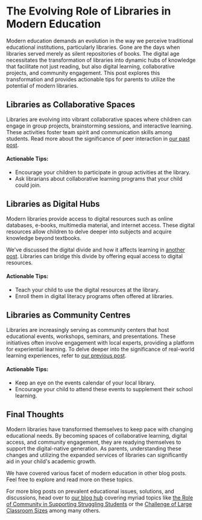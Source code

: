 # The Evolving Role of Libraries in Modern Education

Modern education demands an evolution in the way we perceive traditional educational institutions, particularly libraries. Gone are the days when libraries served merely as silent repositories of books. The digital age necessitates the transformation of libraries into dynamic hubs of knowledge that facilitate not just reading, but also digital learning, collaborative projects, and community engagement. This post explores this transformation and provides actionable tips for parents to utilize the potential of modern libraries.

## Libraries as Collaborative Spaces

Libraries are evolving into vibrant collaborative spaces where children can engage in group projects, brainstorming sessions, and interactive learning. These activities foster team spirit and communication skills among students. Read more about the significance of peer interaction in [our past post](/v2/social-dynamics/the-role-of-peer-interaction-in-social-development.md).

#### Actionable Tips: 
- Encourage your children to participate in group activities at the library. 
- Ask librarians about collaborative learning programs that your child could join.

## Libraries as Digital Hubs 

Modern libraries provide access to digital resources such as online databases, e-books, multimedia material, and internet access. These digital resources allow children to delve deeper into subjects and acquire knowledge beyond textbooks.

We've discussed the digital divide and how it affects learning in [another post](/v2/modern-challenges/addressing-the-digital-divide-ensuring-equal-access.md). Libraries can bridge this divide by offering equal access to digital resources.

#### Actionable Tips:
- Teach your child to use the digital resources at the library. 
- Enroll them in digital literacy programs often offered at libraries.

## Libraries as Community Centres 

Libraries are increasingly serving as community centers that host educational events, workshops, seminars, and presentations. These initiatives often involve engagement with local experts, providing a platform for experiential learning. To delve deeper into the significance of real-world learning experiences, refer to [our previous post](/v2/experiential-learning/the-importance-of-real-world-learning-experiences.md).

#### Actionable Tips: 
- Keep an eye on the events calendar of your local library. 
- Encourage your child to attend these events to supplement their school learning.

## Final Thoughts 

Modern libraries have transformed themselves to keep pace with changing educational needs. By becoming spaces of collaborative learning, digital access, and community engagement, they are readying themselves to support the digital-native generation. As parents, understanding these changes and utilizing the expanded services of libraries can significantly aid in your child's academic growth.

We have covered various facet of modern education in other blog posts. Feel free to explore and read more on these topics.

For more blog posts on prevalent educational issues, solutions, and discussions, head over to [our blog hub](#) covering myriad topics like [the Role of Community in Supporting Struggling Students](/v2/community-engagement/the-role-of-community-in-supporting-struggling-students.md) or the [Challenge of Large Classroom Sizes](/v2/modern-challenges/the-challenge-of-large-classroom-sizes.md) among many others.
